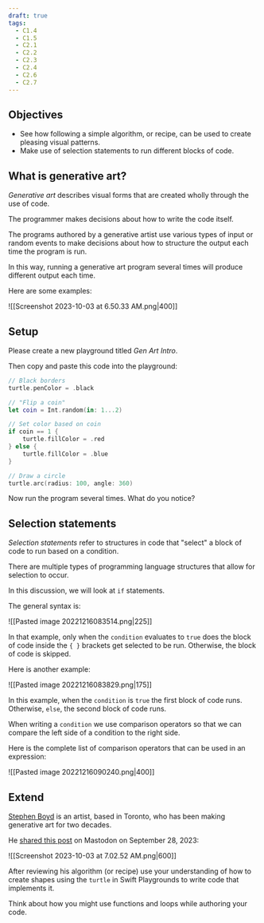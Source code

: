 ```yaml
---
draft: true
tags:
  - C1.4
  - C1.5
  - C2.1
  - C2.2
  - C2.3
  - C2.4
  - C2.6
  - C2.7
---
```


## Objectives

- See how following a simple algorithm, or recipe, can be used to create pleasing visual patterns.
- Make use of selection statements to run different blocks of code.

## What is generative art?

*Generative art* describes visual forms that are created wholly through the use of code.

The programmer makes decisions about how to write the code itself.

The programs authored by a generative artist use various types of input or random events to make decisions about how to structure the output each time the program is run.

In this way, running a generative art program several times will produce different output each time.

Here are some examples:

![[Screenshot 2023-10-03 at 6.50.33 AM.png|400]]

## Setup

Please create a new playground titled *Gen Art Intro*.

Then copy and paste this code into the playground:

```swift
// Black borders
turtle.penColor = .black

// "Flip a coin"
let coin = Int.random(in: 1...2)

// Set color based on coin
if coin == 1 {
    turtle.fillColor = .red
} else {
    turtle.fillColor = .blue    
}

// Draw a circle
turtle.arc(radius: 100, angle: 360)
```

Now run the program several times. What do you notice?

## Selection statements

*Selection statements* refer to structures in code that "select" a block of code to run based on a condition.

There are multiple types of programming language structures that allow for selection to occur.

In this discussion, we will look at `if` statements.

The general syntax is:

![[Pasted image 20221216083514.png|225]]

In that example, only when the `condition` evaluates to `true` does the block of code inside the `{ }` brackets get selected to be run. Otherwise, the block of code is skipped.

Here is another example:

![[Pasted image 20221216083829.png|175]]

In this example, when the `condition` is `true` the first block of code runs. Otherwise, `else`,  the second block of code runs.

When writing a `condition` we use comparison operators so that we can compare the left side of a condition to the right side. 

Here is the complete list of comparison operators that can be used in an expression:

![[Pasted image 20221216090240.png|400]]

## Extend

[Stephen Boyd](https://www.sspboyd.ca/about) is an artist, based in Toronto, who has been making generative art for two decades.

He [shared this post](https://genart.social/@sspboyd/111141477055446415) on Mastodon on September 28, 2023:

![[Screenshot 2023-10-03 at 7.02.52 AM.png|600]]

After reviewing his algorithm (or recipe) use your understanding of how to create shapes using the `turtle` in Swift Playgrounds to write code that implements it.

Think about how you might use functions and loops while authoring your code.